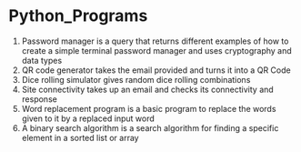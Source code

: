 # Python_Programs
  1. Password manager is a query that returns different examples of how to create a simple terminal password manager and uses cryptography and data types
  2. QR code generator takes the email provided and turns it into a QR Code
  3. Dice rolling simulator gives random dice rolling combinations
  4. Site connectivity takes up an email and checks its connectivity and response
  5. Word replacement program is a basic program to replace the words given to it by a replaced input word
  6. A binary search algorithm is a search algorithm for finding a specific element in a sorted list or array

